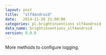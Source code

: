 ```yaml
---
layout: post
title:  "slf4android"
date:   2014-11-20 21:00:00
categories: pl.brightinventions slf4android
data_name: brightinventions_slf4android
version: 0.0.6
---
```


More methods to configure logging.

